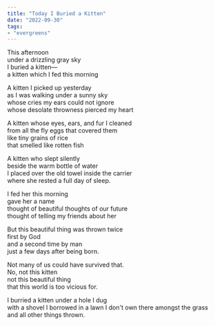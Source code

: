 ```yaml
---
title: "Today I Buried a Kitten"
date: "2022-09-30"
tags:
- "evergreens"
---
```

This afternoon  
under a drizzling gray sky  
I buried a kitten—  
a kitten which I fed this morning  

A kitten I picked up yesterday  
as I was walking under a sunny sky  
whose cries my ears could not ignore  
whose desolate throwness pierced my heart 

A kitten whose eyes, ears, and fur I cleaned  
from all the fly eggs that covered them  
like tiny grains of rice  
that smelled like rotten fish  

A kitten who slept silently  
beside the warm bottle of water  
I placed over the old towel inside the carrier  
where she rested a full day of sleep.  

I fed her this morning  
gave her a name  
thought of beautiful thoughts of our future  
thought of telling my friends about her  

But this beautiful thing was thrown twice  
first by God  
and a second time by man  
just a few days after being born.  

Not many of us could have survived that.  
No, not this kitten  
not this beautiful thing  
that this world is too vicious for.  

I burried a kitten under a hole I dug  
with a shovel I borrowed in a lawn I don't own
there amongst the grass  
and all other things thrown.  